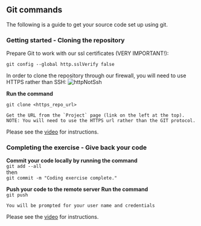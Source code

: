 ## Git commands
The following is a guide to get your source code set up using git.

### Getting started - Cloning the repository

Prepare Git to work with our ssl certificates (VERY IMPORTANT!):
```
git config --global http.sslVerify false
```
In order to clone the repository through our firewall, you will need to use HTTPS rather than SSH:
![httpNotSsh](/images/httpsNotSSH.png)

**Run the command**

`git clone <https_repo_url>`

```
Get the URL from the `Project` page (link on the left at the top).
NOTE: You will need to use the HTTPS url rather than the GIT protocol.
```

Please see the  [video](https://www.youtube.com/watch?v=BQi8wJHj8vE)  for instructions.

### Completing the exercise - Give back your code


**Commit your code locally by running the command**  
`git add --all`  
then  
`git commit -m "Coding exercise complete."`  

**Push your code to the remote server**
**Run the command**  
`git push`

`You will be prompted for your user name and credentials`


Please see the  [video](https://www.youtube.com/watch?v=5a8UsGy-zu8)  for instructions.